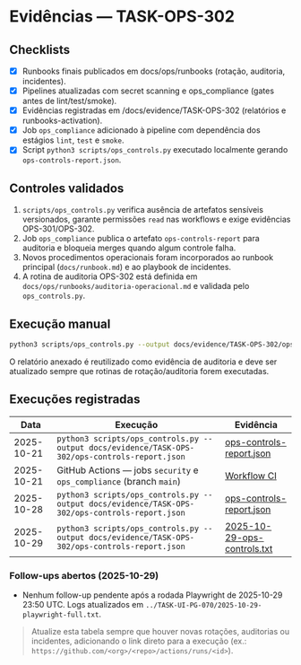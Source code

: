 # Evidências — TASK-OPS-302

## Checklists

- [x] Runbooks finais publicados em docs/ops/runbooks (rotação, auditoria, incidentes).
- [x] Pipelines atualizadas com secret scanning e ops_compliance (gates antes de lint/test/smoke).
- [x] Evidências registradas em /docs/evidence/TASK-OPS-302 (relatórios e runbooks-activation).
- [x] Job `ops_compliance` adicionado à pipeline com dependência dos estágios `lint`, `test` e `smoke`.
- [x] Script `python3 scripts/ops_controls.py` executado localmente gerando `ops-controls-report.json`.

## Controles validados

1. `scripts/ops_controls.py` verifica ausência de artefatos sensíveis versionados, garante permissões `read` nas workflows e exige evidências OPS-301/OPS-302.
2. Job `ops_compliance` publica o artefato `ops-controls-report` para auditoria e bloqueia merges quando algum controle falha.
3. Novos procedimentos operacionais foram incorporados ao runbook principal (`docs/runbook.md`) e ao playbook de incidentes.
4. A rotina de auditoria OPS-302 está definida em `docs/ops/runbooks/auditoria-operacional.md` e validada pelo `ops_controls.py`.

## Execução manual

```bash
python3 scripts/ops_controls.py --output docs/evidence/TASK-OPS-302/ops-controls-report.json
```

O relatório anexado é reutilizado como evidência de auditoria e deve ser atualizado sempre que rotinas de rotação/auditoria forem executadas.

## Execuções registradas

| Data | Execução | Evidência |
| ---- | -------- | --------- |
| 2025-10-21 | `python3 scripts/ops_controls.py --output docs/evidence/TASK-OPS-302/ops-controls-report.json` | [ops-controls-report.json](ops-controls-report.json) |
| 2025-10-21 | GitHub Actions — jobs `security` e `ops_compliance` (branch `main`) | [Workflow CI](../../.github/workflows/ci.yml) |
| 2025-10-28 | `python3 scripts/ops_controls.py --output docs/evidence/TASK-OPS-302/ops-controls-report.json` | [ops-controls-report.json](ops-controls-report.json) |
| 2025-10-29 | `python3 scripts/ops_controls.py --output docs/evidence/TASK-OPS-302/ops-controls-report.json` | [2025-10-29-ops-controls.txt](2025-10-29-ops-controls.txt) |

### Follow-ups abertos (2025-10-29)
- Nenhum follow-up pendente após a rodada Playwright de 2025-10-29 23:50 UTC. Logs atualizados em `../TASK-UI-PG-070/2025-10-29-playwright-full.txt`.

> Atualize esta tabela sempre que houver novas rotações, auditorias ou incidentes, adicionando o link direto para a execução (ex.: `https://github.com/<org>/<repo>/actions/runs/<id>`).
